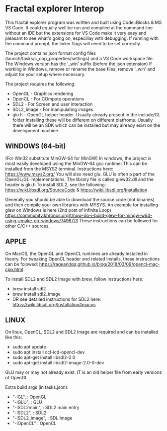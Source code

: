 # Fractal explorer Interop
This fractal explorer program was written and built using Code::Blocks & MS VS Code.
It could equally well be run and compiled at the command line without an IDE but the
extensions for VS Code make it very easy and pleasant to see what's going on, especillay with
debugging. If running with the command prompt, the linker flags will need to be set correctly.

The project contains json format config files (launch/tasks/c_cpp_properties/settings) and a
VS Code workspace file. The Windows version has the '_win' suffix (before the json extension)
If working in Windows, remove or rename the base files, remove '_win' and adjust for your setup 
where necessary.

The project requires the following:
* OpenGL - Graphics rendering
* OpenCL - For COmpute operations
* SDL2 - For Screen and user interaction
* SDL2_Image - For manipulating images
* glu.h - OpenGL helper header. Usually already present in the include/GL folder
Installing these will be different on different platfroms. Usually there will be an SDK 
which can be installed but may already exist on the development machine.


 ## WINDOWS (64-bit)
(For Win32 substitute MinGW-64 for MinGW)
In windows, the project is most easily developed using the MinGW-64 gcc runtime:
This can be installed from the MSYS2 terminal. Instructions here: https://www.msys2.org/
You will also need glu. GLU is often a part of the OpenGL/GL implementations.
The library file is called glew32.dll and the header is glu.h
To install SDL2, see the following:
https://wiki.libsdl.org/SourceCode & https://wiki.libsdl.org/Installation

Generally you should be able to download the source code (not binaries) and then compile your 
own libraries with MYSYS. An example for installing glew on Windows is here (2nd post of Infinite Loop)
https://community.khronos.org/t/how-do-i-build-glew-for-mingw-w64-using-cmake-on-windows/74967/3
These instructions can be followed for other C/C++ sources.

## APPLE
On MacOS, the OpenGL and OpenCL runtimes are already installed in theory.
For tweaking OpenCL header and related installs, these instructions can be folowed:
    https://rageandqq.github.io/blog/2018/03/09/opencl-mac-cpp.html

To install SDL2 and SDL2 Image with brew, follow instructions here:

* brew install sdl2
* brew install sdl2_image 
* OR see detailed instructions for SDL2 here: https://wiki.libsdl.org/Installation#macos


## LINUX
On linux, OpenCL, SDL2 and SDL2 Image are required and can be installed like this:
* sudo apt update
* sudo apt install ocl-icd-opencl-dev
* sudo apt-get install libsdl2-2.0
* sudo apt-get install libsdl2-image-2.0-0-dev

GLU may or may not already exist. IT is an old helper file from early versions of OpenGL

Extra build args (in tasks.json):
* "-lGL",         : OpenGL
* "-lGLU",        : GLU
* "-lSDL2main",   : SDL2 main entry
* "-lSDL2",       : SDL2
* "-lSDL2_image", : SDL Image
* "-lOpenCL"      : OpenCL


